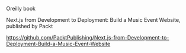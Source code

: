 Oreilly book

Next.js from Development to Deployment: Build a Music Event Website, published by Packt

https://github.com/PacktPublishing/Next.js-from-Development-to-Deployment-Build-a-Music-Event-Website
